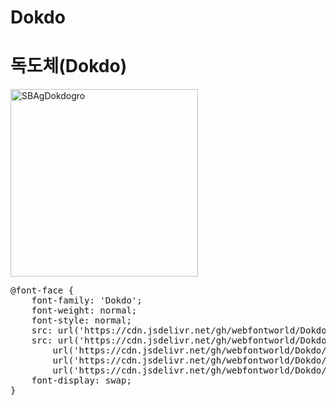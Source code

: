 # Dokdo

# 독도체(Dokdo)

<a href="https://wess.tistory.com" target="_blank">
    <img src="https://webfontworld.github.io/sandbox/Dokdo.jpg" alt="SBAgDokdogro" style="width:300px">
</a>

<pre>
@font-face {
    font-family: 'Dokdo';
    font-weight: normal;
    font-style: normal;
    src: url('https://cdn.jsdelivr.net/gh/webfontworld/Dokdo/Dokdo.eot');
    src: url('https://cdn.jsdelivr.net/gh/webfontworld/Dokdo/Dokdo.eot?#iefix') format('embedded-opentype'),
        url('https://cdn.jsdelivr.net/gh/webfontworld/Dokdo/Dokdo.woff2') format('woff2'),
        url('https://cdn.jsdelivr.net/gh/webfontworld/Dokdo/Dokdo.woff') format('woff'),
        url('https://cdn.jsdelivr.net/gh/webfontworld/Dokdo/Dokdo.ttf') format("truetype");
    font-display: swap;
}
</pre>
